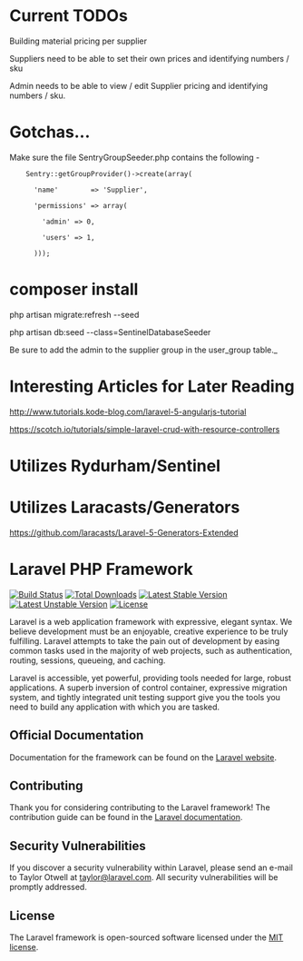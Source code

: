 # Current TODOs

Building material pricing per supplier

Suppliers need to be able to set their own prices and identifying numbers / sku

Admin needs to be able to view / edit Supplier pricing and identifying numbers / sku.

# Gotchas...
Make sure the file SentryGroupSeeder.php contains the following -

        Sentry::getGroupProvider()->create(array(

          'name'        => 'Supplier',

          'permissions' => array(

            'admin' => 0,

            'users' => 1,
            
          )));


# composer install

php artisan migrate:refresh --seed

php artisan db:seed --class=SentinelDatabaseSeeder

Be sure to add the admin to the supplier group in the user_group table._


# Interesting Articles for Later Reading

http://www.tutorials.kode-blog.com/laravel-5-angularjs-tutorial

https://scotch.io/tutorials/simple-laravel-crud-with-resource-controllers

# Utilizes Rydurham/Sentinel
# Utilizes Laracasts/Generators
https://github.com/laracasts/Laravel-5-Generators-Extended

# Laravel PHP Framework

[![Build Status](https://travis-ci.org/laravel/framework.svg)](https://travis-ci.org/laravel/framework)
[![Total Downloads](https://poser.pugx.org/laravel/framework/d/total.svg)](https://packagist.org/packages/laravel/framework)
[![Latest Stable Version](https://poser.pugx.org/laravel/framework/v/stable.svg)](https://packagist.org/packages/laravel/framework)
[![Latest Unstable Version](https://poser.pugx.org/laravel/framework/v/unstable.svg)](https://packagist.org/packages/laravel/framework)
[![License](https://poser.pugx.org/laravel/framework/license.svg)](https://packagist.org/packages/laravel/framework)

Laravel is a web application framework with expressive, elegant syntax. We believe development must be an enjoyable, creative experience to be truly fulfilling. Laravel attempts to take the pain out of development by easing common tasks used in the majority of web projects, such as authentication, routing, sessions, queueing, and caching.

Laravel is accessible, yet powerful, providing tools needed for large, robust applications. A superb inversion of control container, expressive migration system, and tightly integrated unit testing support give you the tools you need to build any application with which you are tasked.

## Official Documentation

Documentation for the framework can be found on the [Laravel website](http://laravel.com/docs).

## Contributing

Thank you for considering contributing to the Laravel framework! The contribution guide can be found in the [Laravel documentation](http://laravel.com/docs/contributions).

## Security Vulnerabilities

If you discover a security vulnerability within Laravel, please send an e-mail to Taylor Otwell at taylor@laravel.com. All security vulnerabilities will be promptly addressed.

## License

The Laravel framework is open-sourced software licensed under the [MIT license](http://opensource.org/licenses/MIT).
